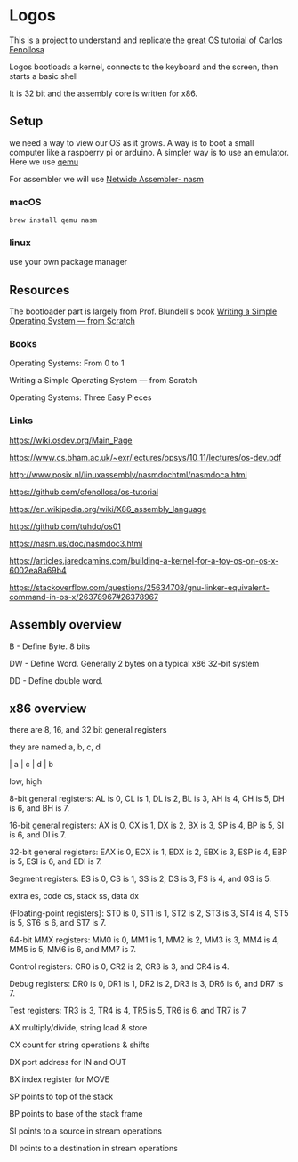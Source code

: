
# Logos 

This is a project to understand and replicate [the great OS tutorial of Carlos Fenollosa](https://github.com/cfenollosa/os-tutorial) 

Logos bootloads a kernel, connects to the keyboard and the screen, then starts a basic shell 

It is 32 bit and the assembly core is written for x86. 

## Setup 

we need a way to view our OS as it grows. A way is to boot a small computer like a raspberry pi or arduino. A simpler way is to use an emulator. Here we use [qemu](https://www.qemu.org/) 

For assembler we will use [Netwide Assembler- nasm](https://www.nasm.us/)

### macOS

 `brew install qemu nasm`

### linux 

use your own package manager 

## Resources

The bootloader part is largely from Prof. Blundell's book [Writing a Simple Operating System — from Scratch ](https://www.cs.bham.ac.uk/~exr/lectures/opsys/10_11/lectures/os-dev.pdf)

### Books 

Operating Systems: From 0 to 1

Writing a Simple Operating System — from Scratch

Operating Systems: Three Easy Pieces

### Links 

https://wiki.osdev.org/Main_Page

https://www.cs.bham.ac.uk/~exr/lectures/opsys/10_11/lectures/os-dev.pdf

http://www.posix.nl/linuxassembly/nasmdochtml/nasmdoca.html

https://github.com/cfenollosa/os-tutorial

https://en.wikipedia.org/wiki/X86_assembly_language

https://github.com/tuhdo/os01

https://nasm.us/doc/nasmdoc3.html

https://articles.jaredcamins.com/building-a-kernel-for-a-toy-os-on-os-x-6002ea8a69b4

https://stackoverflow.com/questions/25634708/gnu-linker-equivalent-command-in-os-x/26378967#26378967

## Assembly overview 

B - Define Byte. 8 bits

DW - Define Word. Generally 2 bytes on a typical x86 32-bit system

DD - Define double word.


## x86 overview

there are 8, 16, and 32 bit general registers

they are named a, b, c, d

| a | c | d | b 

low, high 

8-bit general registers: AL is 0, CL is 1, DL is 2, BL is 3, AH is 4, CH is 5, DH is 6, and BH is 7.

16-bit general registers: AX is 0, CX is 1, DX is 2, BX is 3, SP is 4, BP is 5, SI is 6, and DI is 7.

32-bit general registers: EAX is 0, ECX is 1, EDX is 2, EBX is 3, ESP is 4, EBP is 5, ESI is 6, and EDI is 7.

Segment registers: ES is 0, CS is 1, SS is 2, DS is 3, FS is 4, and GS is 5.

extra es, code cs, stack ss, data dx 

{Floating-point registers}: ST0 is 0, ST1 is 1, ST2 is 2, ST3 is 3, ST4 is 4, ST5 is 5, ST6 is 6, and ST7 is 7.

64-bit MMX registers: MM0 is 0, MM1 is 1, MM2 is 2, MM3 is 3, MM4 is 4, MM5 
is 5, MM6 is 6, and MM7 is 7.

Control registers: CR0 is 0, CR2 is 2, CR3 is 3, and CR4 is 4.

Debug registers: DR0 is 0, DR1 is 1, DR2 is 2, DR3 is 3, DR6 is 6, and DR7 is 7.

Test registers: TR3 is 3, TR4 is 4, TR5 is 5, TR6 is 6, and TR7 is 7

AX multiply/divide, string load & store

CX count for string operations & shifts

DX port address for IN and OUT

BX index register for MOVE

SP points to top of the stack

BP points to base of the stack frame

SI points to a source in stream operations

DI points to a destination in stream operations
